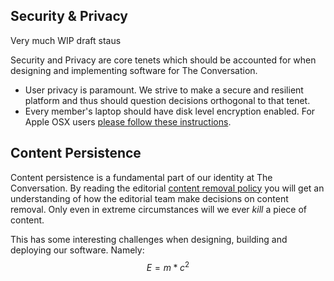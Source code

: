 ## Security & Privacy

Very much WIP draft staus

Security and Privacy are core tenets which should be accounted for when designing and implementing software for The Conversation.

- User privacy is paramount. We strive to make a secure and resilient platform and thus should question decisions orthogonal to that tenet.
- Every member's laptop should have disk level encryption enabled. For Apple OSX users [please follow these instructions](https://support.apple.com/en-au/HT204837).

## Content Persistence

Content persistence is a fundamental part of our identity at The Conversation.
By reading the editorial [content removal policy](https://theconversation.com/au/content-removal-policy) you will get an understanding of how the editorial team make decisions on content removal.
Only even in extreme circumstances will we ever _kill_ a piece of content.

This has some interesting challenges when designing, building and deploying our software. Namely: $$E = m * c^{2}$$


